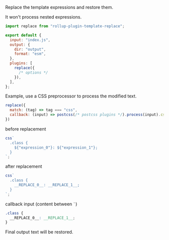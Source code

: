 Replace the template expressions and restore them.

It won't process nested expressions.

```js
import replace from "rollup-plugin-template-replace";

export default {
  input: "index.js",
  output: {
    dir: "output",
    format: "esm",
  },
  plugins: [
    replace({
      /* options */
    }),
  ],
};
```

Example, use a CSS preprocessor to process the modified text.

```js
replace({
  match: (tag) => tag === "css",
  callback: (input) => postcss(/* postcss plugins */).process(input).css.trim(),
})
```

before replacement

```js
css`
  .class {
    ${"expression_0"}: ${"expression_1"};
  }
`;
```

after replacement

```js
css`
  .class {
    __REPLACE_0__: __REPLACE_1__;
  }
`;
```

callback input (content between `` ` ``)

```css
.class {
  __REPLACE_0__: __REPLACE_1__;
}
```

Final output text will be restored.
